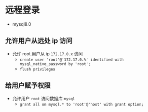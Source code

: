 # 远程登录

- mysql8.0

## 允许用户从远处 ip 访问

- 允许 root 用户从 ip `172.17.0.x` 访问
  - `create user 'root'@'172.17.0.%' identified with mysql_native_password by 'root';`
  - `flush privileges`

## 给用户赋予权限

- 允许用户 `root` 访问数据库 `mysql`
  - `grant all on mysql.* to 'root'@'host' with grant option;`
